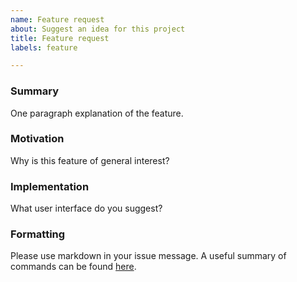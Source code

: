 ```yaml
---
name: Feature request
about: Suggest an idea for this project
title: Feature request
labels: feature

---
```


### Summary

One paragraph explanation of the feature.

### Motivation

Why is this feature of general interest?

### Implementation

What user interface do you suggest?

### Formatting

Please use markdown in your issue message. A useful summary of commands can be found [here](https://guides.github.com/pdfs/markdown-cheatsheet-online.pdf).

